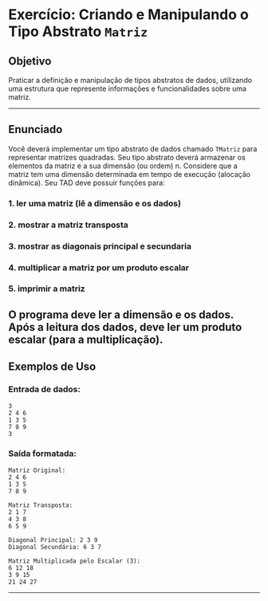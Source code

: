 
# Exercício: Criando e Manipulando o Tipo Abstrato `Matriz`

## Objetivo
Praticar a definição e manipulação de tipos abstratos de dados, utilizando uma estrutura que represente informações e funcionalidades sobre uma matriz.

---

## Enunciado

Você deverá implementar um tipo abstrato de dados chamado `TMatriz` para representar matrizes quadradas. Seu tipo abstrato deverá armazenar os elementos da matriz e a sua dimensão (ou ordem) n. Considere que a matriz tem uma dimensão determinada em tempo de execução (alocação dinâmica). Seu TAD deve possuir funções para:
### 1. ler uma matriz (lê a dimensão e os dados)
### 2. mostrar a matriz transposta
### 3. mostrar as diagonais principal e secundaria
### 4. multiplicar a matriz por um produto escalar
### 5. imprimir a matriz

O programa deve ler a dimensão e os dados. Após a leitura dos dados, deve ler um produto escalar (para a multiplicação).
---

## Exemplos de Uso

### Entrada de dados:
```
3
2 4 6
1 3 5
7 8 9
3
```

### Saída formatada:
```
Matriz Original:
2 4 6
1 3 5
7 8 9

Matriz Transposta:
2 1 7
4 3 8
6 5 9

Diagonal Principal: 2 3 9
Diagonal Secundária: 6 3 7

Matriz Multiplicada pelo Escalar (3):
6 12 18
3 9 15
21 24 27
```

---
